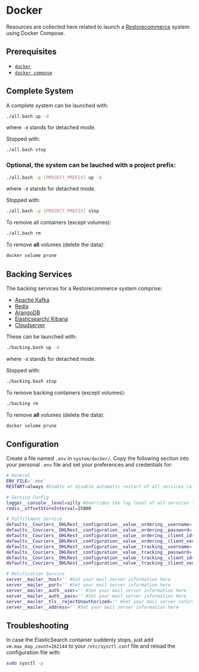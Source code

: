 # Docker

Resources are collected here related to launch a
[Restorecommerce](https://github.com/restorecommerce) system using
Docker Compose.

## Prerequisites

- [`docker`](https://docs.docker.com/)
- [`docker compose`](https://docs.docker.com/compose/)

## Complete System

A complete system can be launched with:

```sh
./all.bash up -d
```

where `-d` stands for detached mode.

Stopped with:

```sh
./all.bash stop
```

### Optional, the system can be lauched with a project prefix:

```sh
./all.bash -p [PROJECT_PREFIX] up -d
```

where `-d` stands for detached mode.

Stopped with:

```sh
./all.bash -p [PROJECT_PREFIX] stop
```

To remove all containers (except volumes):

```sh
./all.bash rm
```

To remove **all** volumes (delete the data):

```sh
docker volume prune
```

## Backing Services

The backing services for a Restorecommerce system comprise:

- [Apache Kafka](https://kafka.apache.org/)
- [Redis](https://redis.io/)
- [ArangoDB](https://www.arangodb.com/)
- [Elasticsearch/ Kibana](https://www.elastic.co/)
- [Cloudserver](https://www.zenko.io/cloudserver/)

These can be launched with:

```sh
./backing.bash up -d
```

where `-d` stands for detached mode.

Stopped with:

```sh
./backing.bash stop
```

To remove backing containers (except volumes):

```sh
./backing rm
```

To remove **all** volumes (delete the data):

```sh
docker volume prune
```

## Configuration

Create a file named `.env` in `system/docker/`.
Copy the following section into your personal `.env` file and set your preferences and credentials for:

```sh
# General
ENV_FILE='.env'
RESTART=always #Enable or disable automatic restart of all services (always/no)

# Service Config
logger__console__level=silly #Overrides the log level of all services (silly/debug/verbose/warn/error/crit)
redis__offsetStoreInterval=15000

# Fulfillment Service
defaults__Couriers__DHLRest__configuration__value__ordering__username='user-valid' #For sandbox
defaults__Couriers__DHLRest__configuration__value__ordering__password='SandboxPasswort2023!' #For sandbox
defaults__Couriers__DHLRest__configuration__value__ordering__client_id='' #Set your DHL account information here
defaults__Couriers__DHLRest__configuration__value__ordering__client_secret='' #Set your DHL account information here
defaults__Couriers__DHLRest__configuration__value__tracking__username='' #Set your DHL account information here
defaults__Couriers__DHLRest__configuration__value__tracking__password='' #Set your DHL account information here
defaults__Couriers__DHLRest__configuration__value__tracking__client_id='' #Set your DHL account information here
defaults__Couriers__DHLRest__configuration__value__tracking__client_secret='' #Set your DHL account information here

# Notification Service
server__mailer__host='' #Set your mail server information here
server__mailer__port='' #Set your mail server information here
server__mailer__auth__user='' #Set your mail server information here
server__mailer__auth__pass='' #Set your mail server information here
server__mailer__tls__rejectUnauthorized='' #Set your mail server information here
server__mailer__address='' #Set your mail server information here
```


## Troubleshooting

In case the ElasticSearch container suddenly stops, just add `vm.max_map_count=262144` to your
`/etc/sysctl.conf` file and reload the configuration file with:

```sh
sudo sysctl -p
```

